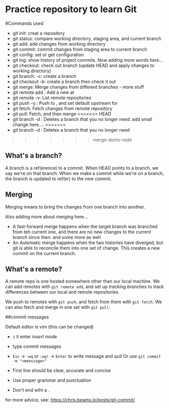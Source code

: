 # Practice repository to learn Git

#Commands used

- git init: creat a repository
- git status: compare working directory, staging area, and current branch
- git add: add changes from working directory
- git commit: commit changes from staging area to current branch
- git config: set or get configuration
- git log: show history of project commits. Now adding more words here...
- git checkout: check out branch (update HEAD and apply changes to working directory)
- git branch: -c: create a branch
- git checkout -b: create a branch then check it out
- git merge: Merge changes from different branches - more stuff
- git remote add <remote> <url>: Add a new <remote> at <url>
- git remote -v: List remote repositories
- git push -u <remote> <branch>: Push <branch> to <remote>, and set default upstream for <branch>
- git fetch: Fetch changes from remote repository
- git pull: Fetch, and then merge
<<<<<<< HEAD
- git branch -d <branch name>: Deletes a branch that you no longer need. add small change here....
=======
- git branch -d <branch name>: Deletes a branch that you no longer need
>>>>>>> merge-demo-redo


## What's a branch?

A branch is a ref(erence) to a commit. When HEAD points to a branch, we say we're on that branch. When we make a commit while we're on a branch, the branch is updated to ref(er) to the new commit.

## Merging

Merging means to bring the changes from one branch into another.

Also adding more about merging here...

- A fast-forward merge happens when the target branch was branched from teh current one, and there are no new changes to the current branch since then. and some more as well
- An Automatic merge happens when the two histories have diverged, but git is able to reconcile them into one set of change. This creates a new commit on the current branch.

## What's a remote?

A remote repo is one hosted somewhere other than our local machine. We can add remotes with `git remote add`, and set up *tracking branches* to track differences between our local and remote repositories.

We push to remotes with `git push`, and fetch from them with `git fetch`. We can also fetch and merge in one set with `git pull`.

##commit messages

Default editor is vim (this can be changed)
  - `i` ti enter *insert* mode
  - type commit messages
  - `Esc` -> `:wq` or `:wq!` -> `Enter` to write message and quit
Or use `git commit -m "<meessage>"`

- First line should be clear, accurate and concise
- Use proper grammar and punctuation
- Don't end wiht a `.`

for more advice, see: https://chris.beams.io/posts/git-commit/

